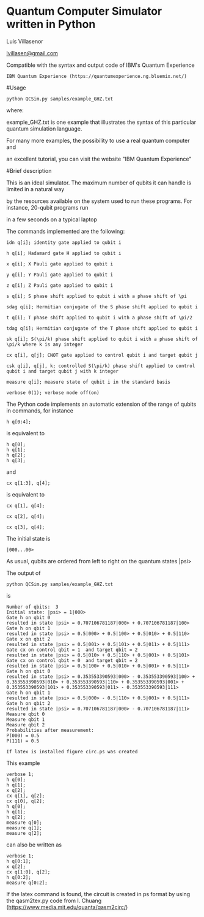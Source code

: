 # Quantum Computer Simulator written in Python
 Luis Villasenor
 
 lvillasen@gmail.com

Compatible with the syntax and output code of IBM's Quantum Experience

	IBM Quantum Experience (https://quantumexperience.ng.bluemix.net/)

#Usage 

	python QCSim.py samples/example_GHZ.txt 

where:

example_GHZ.txt is one example that illustrates the syntax of this particular quantum simulation language.  

For many more examples, the possibility to use a real quantum computer and 

an excellent tutorial, you can visit the website "IBM Quantum Experience"

#Brief description

This is an ideal simulator. The maximum number of qubits it can handle is limited in a natural way 

by the resources available on the system used to run these programs. For instance, 20-qubit programs run

in a few seconds on a typical laptop

The commands implemented are the following:

	idn q[i]; identity gate applied to qubit i

	h q[i]; Hadamard gate H applied to qubit i

	x q[i]; X Pauli gate applied to qubit i

	y q[i]; Y Pauli gate applied to qubit i

	z q[i]; Z Pauli gate applied to qubit i

	s q[i]; S phase shift applied to qubit i with a phase shift of \pi

	sdag q[i]; Hermitian conjugate of the S phase shift applied to qubit i

	t q[i]; T phase shift applied to qubit i with a phase shift of \pi/2

	tdag q[i]; Hermitian conjugate of the T phase shift applied to qubit i

	sk q[i]; S(\pi/k) phase shift applied to qubit i with a phase shift of \pi/k where k is any integer

	cx q[i], q[j]; CNOT gate applied to control qubit i and target qubit j

	csk q[i], q[j], k; controlled S(\pi/k) phase shift applied to control qubit i and target qubit j with k integer

	measure q[i]; measure state of qubit i in the standard basis

	verbose 0(1); verbose mode off(on)


The Python code implements an automatic extension of the range of qubits in commands, for instance
	
	h q[0:4];
	
is equivalent to

	h q[0];
	h q[1];
	h q[2];
	h q[3];

and 

	cx q[1:3], q[4];

is equivalent to

	cx q[1], q[4];

	cx q[2], q[4];

	cx q[3], q[4];


The initial state is

	|000...00>

As usual, qubits are ordered from left to right on the quantum states |psi>

The output of

	python QCSim.py samples/example_GHZ.txt

is

	Number of qbits:  3
	Initial state: |psi> = 1|000>
	Gate h on qbit 0
	resulted in state |psi> = 0.707106781187|000> + 0.707106781187|100>
	Gate h on qbit 1
	resulted in state |psi> = 0.5|000> + 0.5|100> + 0.5|010> + 0.5|110>
	Gate x on qbit 2
	resulted in state |psi> = 0.5|001> + 0.5|101> + 0.5|011> + 0.5|111> 
	Gate cx on control qbit = 1  and target qbit = 2
	resulted in state |psi> = 0.5|010> + 0.5|110> + 0.5|001> + 0.5|101> 
	Gate cx on control qbit = 0  and target qbit = 2
	resulted in state |psi> = 0.5|100> + 0.5|010> + 0.5|001> + 0.5|111> 
	Gate h on qbit 0
	resulted in state |psi> = 0.353553390593|000> - 0.353553390593|100> +
	0.353553390593|010> + 0.353553390593|110> + 0.353553390593|001> +
	0.353553390593|101> + 0.353553390593|011> - 0.353553390593|111>
	Gate h on qbit 1
	resulted in state |psi> = 0.5|000> - 0.5|110> + 0.5|001> + 0.5|111> 
	Gate h on qbit 2
	resulted in state |psi> = 0.707106781187|000> - 0.707106781187|111> 
	Measure qbit 0
	Measure qbit 1
	Measure qbit 2
	Probabilities after measurement:
	P(000) = 0.5
	P(111) = 0.5
	
	If latex is installed figure circ.ps was created

This example

	verbose 1;
	h q[0];
	h q[1];
	x q[2];
	cx q[1], q[2];
	cx q[0], q[2];
	h q[0];
	h q[1];
	h q[2];
	measure q[0];
	measure q[1];
	measure q[2];

can also be written as

	verbose 1;
	h q[0:1];
	x q[2];
	cx q[1:0], q[2];
	h q[0:2];
	measure q[0:2];
	
If the latex command is found, the circuit is created in ps format by using the qasm2tex.py code from I. Chuang (https://www.media.mit.edu/quanta/qasm2circ/)
